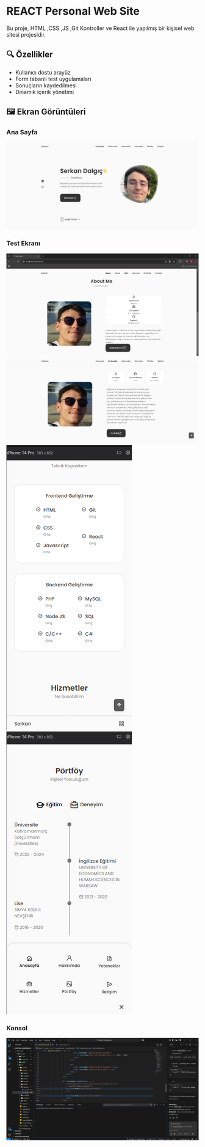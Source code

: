 # REACT Personal Web Site

Bu proje, HTML ,CSS ,JS ,Git Kontroller ve React ile yapılmış bir kişisel web sitesi projesidir.

## 🔍 Özellikler

- Kullanıcı dostu arayüz
- Form tabanlı test uygulamaları
- Sonuçların kaydedilmesi
- Dinamik içerik yönetimi

## 🖼 Ekran Görüntüleri

### Ana Sayfa
![Ana Sayfa](./screenshots/2.png)

### Test Ekranı
![Test](./screenshots/1.png)
![Test](./screenshots/3.png)
![Test](./screenshots/4.png)
![Test](./screenshots/5.png)

### Konsol
![Konsol](./screenshots/6.png)
